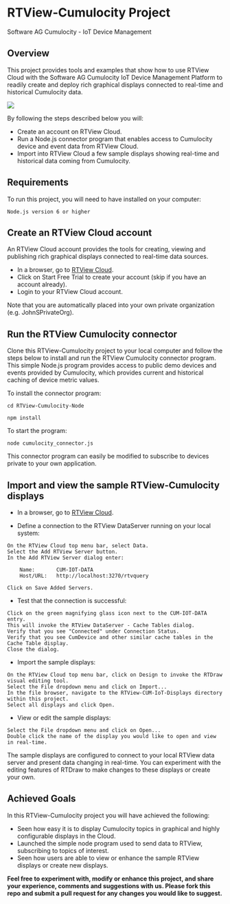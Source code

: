 # RTView-Cumulocity Project
Software AG Cumulocity - IoT Device Management

## Overview
This project provides tools and examples that show how to use RTView Cloud with the Software AG Cumulocity IoT Device Management Platform to readily create and deploy rich graphical displays connected to real-time and historical Cumulocity data. 

![](Images/MixingPlantA.jpg)

By following the steps described below you will:

* Create an account on RTView Cloud.
* Run a Node.js connector program that enables access to Cumulocity device and event data from RTView Cloud.
* Import into RTView Cloud a few sample displays showing real-time and historical data coming from Cumulocity.

## Requirements
To run this project, you will need to have installed on your computer:
```
Node.js version 6 or higher
```
## Create an RTView Cloud account
An RTView Cloud account provides the tools for creating, viewing and publishing rich graphical displays connected to real-time data sources.

* In a browser, go to [RTView Cloud](http://rtviewcloud.sl.com/).
* Click on Start Free Trial to create your account (skip if you have an account already).
* Login to your RTView Cloud account.

Note that you are automatically placed into your own private organization (e.g. JohnSPrivateOrg).
	
## Run the RTView Cumulocity connector 

Clone this RTView-Cumulocity project to your local computer and follow the steps below to install and run the RTView Cumulocity connector program. This simple Node.js program provides access to public demo devices and events provided by Cumulocity, which provides current and historical caching of device metric values.

To install the connector program:
```
cd RTView-Cumulocity-Node

npm install
```
To start the program:
```
node cumulocity_connector.js
```
This connector program can easily be modified to subscribe to devices private to your own application.

## Import and view the sample RTView-Cumulocity displays

* In a browser, go to [RTView Cloud](http://rtviewcloud.sl.com/).

* Define a connection to the RTView DataServer running on your local system:
```
On the RTView Cloud top menu bar, select Data.
Select the Add RTView Server button.
In the Add RTView Server dialog enter:

	Name:       CUM-IOT-DATA
	Host/URL:   http://localhost:3270/rtvquery

Click on Save Added Servers.
```
* Test that the connection is successful:
```
Click on the green magnifying glass icon next to the CUM-IOT-DATA entry.
This will invoke the RTView DataServer - Cache Tables dialog.
Verify that you see "Connected" under Connection Status. 
Verify that you see CumDevice and other similar cache tables in the Cache Table display.
Close the dialog.
```
* Import the sample displays:
```
On the RTView Cloud top menu bar, click on Design to invoke the RTDraw visual editing tool.
Select the File dropdown menu and click on Import... 
In the file browser, navigate to the RTView-CUM-IoT-Displays directory within this project.
Select all displays and click Open.
```
* View or edit the sample displays:
```
Select the File dropdown menu and click on Open...
Double click the name of the display you would like to open and view in real-time.
```
The sample displays are configured to connect to your local RTView data server and present data changing in real-time.
You can experiment with the editing features of RTDraw to make changes to these displays or create your own.

## Achieved Goals

In this RTView-Cumulocity project you will have achieved the following: 

* Seen how easy it is to display Cumulocity topics in graphical and highly configurable displays in the Cloud.
* Launched the simple node program used to send data to RTView, subscribing to topics of interest.
* Seen how users are able to view or enhance the sample RTView displays or create new displays.

**Feel free to experiment with, modify or enhance this project, and share your experience, comments and suggestions with us. Please fork this repo and submit a pull request for any changes you would like to suggest.**
